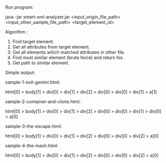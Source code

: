 Run program:

java -jar smart-xml-analyzer.jar <input_origin_file_path> <input_other_sample_file_path> <target_element_id>


Algorithm : 
1. Find target element.
2. Get all attributes from target element.
3. Get all elements which matched attributes in other file.
4. Find most similar element (brute force) and return his.
5. Get path to similar element.


Simple output:

sample-1-evil-gemini.html:

html[0] > body[1] > div[0] > div[1] > div[2] > div[0] > div[0] > div[1] > a[1]

sample-2-container-and-clone.html:

html[0] > body[1] > div[0] > div[1] > div[2] > div[0] > div[0] > div[1] > div[0] > a[0]

sample-3-the-escape.html:

html[0] > body[1] > div[0] > div[1] > div[2] > div[0] > div[0] > div[2] > a[0]

sample-4-the-mash.html:

html[0] > body[1] > div[0] > div[1] > div[2] > div[0] > div[0] > div[2] > a[0]

